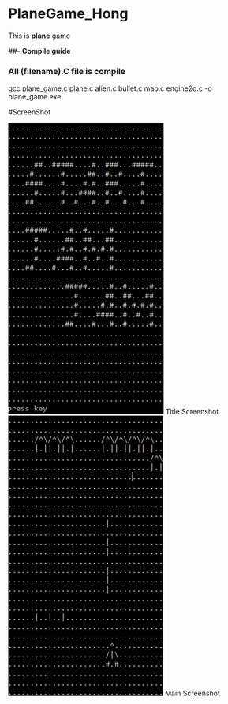 # PlaneGame_Hong

This is **plane** game

##- **Compile guide**
### **All (filename).C** file is compile

gcc plane_game.c plane.c alien.c bullet.c map.c engine2d.c -o plane_game.exe

#ScreenShot 

![Title Screenshot](start.png " Title Screenshot ")
Title Screenshot
![Main Screenshot](main.png " Main Screenshot ")
Main Screenshot
